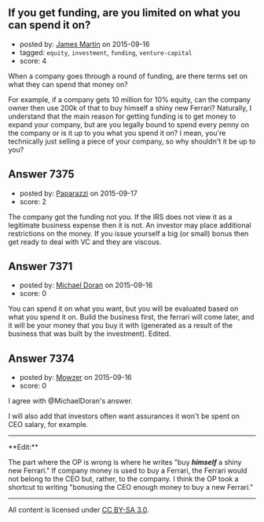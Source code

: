 ## If you get funding, are you limited on what you can spend it on?

- posted by: [James Martin](https://stackexchange.com/users/6963900/james-martin) on 2015-09-16
- tagged: `equity`, `investment`, `funding`, `venture-capital`
- score: 4

When a company goes through a round of funding, are there terms set on what they can spend that money on? 

For example, if a company gets 10 million for 10% equity, can the company owner then use 200k of that to buy himself a shiny new Ferrari? Naturally, I understand that the main reason for getting funding is to get money to expand your company, but are you legally bound to spend every penny on the company or is it up to you what you spend it on? I mean, you're technically just selling a piece of your company, so why shouldn't it be up to you?


## Answer 7375

- posted by: [Paparazzi](https://stackexchange.com/users/300272/paparazzi) on 2015-09-17
- score: 2

The company got the funding not you. If the IRS does not view it as a legitimate business expense then it is not.  An investor may place additional restrictions on the money.   If you issue yourself a big (or small) bonus then get ready to deal with VC and they are viscous.  


## Answer 7371

- posted by: [Michael Doran](https://stackexchange.com/users/6964956/michael-doran) on 2015-09-16
- score: 0

You can spend it on what you want, but you will be evaluated based on what you spend it on. Build the business first, the ferrari will come later, and it will be your money that you buy it with (generated as a result of the business that was built by the investment). Edited. 


## Answer 7374

- posted by: [Mowzer](https://stackexchange.com/users/1803081/mowzer) on 2015-09-16
- score: 0

I agree with @MichaelDoran's answer.

I will also add that investors often want assurances it won't be spent on CEO salary, for example.

<hr>
**Edit:**

The part where the OP is wrong is where he writes "buy ***himself*** a shiny new Ferrari." If company money is used to buy a Ferrari, the Ferrari would not belong to the CEO but, rather, to the company. I think the OP took a shortcut to writing "bonusing the CEO enough money to buy a new Ferrari."



---

All content is licensed under [CC BY-SA 3.0](https://creativecommons.org/licenses/by-sa/3.0/).
